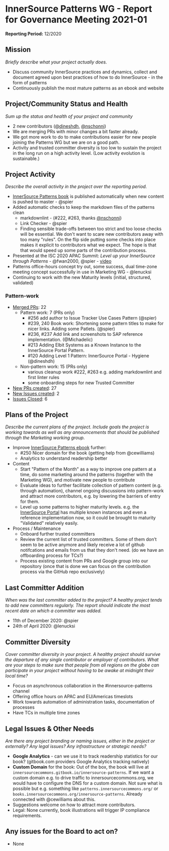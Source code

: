 # InnerSource Patterns WG - Report for Governance Meeting 2021-01

**Reporting Period:** 12/2020

## Mission

*Briefly describe what your project actually does.*

- Discuss community InnerSource practices and dynamics, collect and document agreed upon best practices of how to do InnerSource - in the form of patterns
- Continuously publish the most mature patterns as an ebook and website

## Project/Community Status and Health

*Sum up the status and health of your project and community*

- 2 new contributors ([@dineshdh](https://github.com/dineshdh), [@nschonni](https://github.com/nschonni))
- We are merging PRs with minor changes a bit faster already. 
- We got more work to do to make contributions easier for new people joining the Patterns WG but we are on a good path.
- Activity and trusted committer diversity is too low to sustain the project in the long run on a high activity level. (Low activity evolution is sustainable.)

## Project Activity

*Describe the overall activity in the project over the reporting period.*

- [InnerSource Patterns book](https://innersourcecommons.gitbook.io/innersource-patterns) is published automatically when new content is pushed to master - @spier
- Added automatic checks to keep the markdown files of the patterns clean
    - markdownlint - (#222, #263, thanks [@nschonni](https://github.com/nschonni))
    - Link Checker - @spier
    - Finding sensible trade-offs between too strict and too loose checks will be essential. We don't want to scare new contributors away with too many "rules". On the flip side putting some checks into place makes it explicit to contributors what we expect. The hope is that that would speed up some parts of the contribution process.
- Presented at the ISC 2020 APAC Summit: *Level up your InnerSource through Patterns* - @fwan2000, @spier - [video](https://www.youtube.com/watch?v=vSCR13LF6Ww)
- Patterns office-hours concept try out, some success, dual time-zone meeting concept successfully in use in Marketing WG - @lenucksi
- Continuing to work with the new Maturity levels (initial, structured, validated)

### Pattern-work

- [Merged PRs](https://github.com/InnerSourceCommons/InnerSourcePatterns/pulls?q=is%3Apr+closed%3A2020-12-01..2020-12-31+is%3Amerged+): 22
  - Pattern work: 7 (PRs only)
      - #256 add author to Issue Tracker Use Cases Pattern (@spier)
      - #239, 240 Book work: Shortening some pattern titles to make for nicer links. Adding some Patlets. (@spier)
      - #236, #237 Add link and screenshots to SAP reference implementation. (@Michadelic)
      - #213 Adding Elbit Systems as a Known Instance to the InnerSource Portal Pattern.
      - #120 Adding Level 1 Pattern: InnerSource Portal - Hygiene (@dineshdh)
  - Non-pattern work: 15 (PRs only)
      - various cleanup work #222, #263 e.g. adding markdownlint and first linter rules
      - some onboarding steps for new Trusted Committer
- [New PRs created](https://github.com/InnerSourceCommons/InnerSourcePatterns/pulls?q=is%3Apr+created%3A2020-11-01..2020-11-30): 27
- [New Issues created](https://github.com/InnerSourceCommons/InnerSourcePatterns/issues?q=is%3Aissue+is%3Aopen+created%3A2020-12-01..2020-12-31+): 2
- [Issues Closed](https://github.com/InnerSourceCommons/InnerSourcePatterns/issues?q=is%3Aissue+closed%3A2020-12-01..2020-12-31): 6

## Plans of the Project

*Describe the current plans of the project. Include goals the project is working towards as well as any announcements that should be published through the Marketing working group.*

- Improve [InnerSource Patterns ebook](https://innersourcecommons.gitbook.io/innersource-patterns) further:
    - #250 Nicer domain for the book (getting help from @cewilliams)
    - Analytics to understand readership better
- Content
    - Start "Pattern of the Month" as a way to improve one pattern at a time, do some marketing around the patterns (together with the Marketing WG), and motivate new people to contribute
    - Evaluate ideas to further facilitate collection of pattern content (e.g. through automation), channel ongoing discussions into pattern-work and attract more contributors, e.g. by lowering the barriers of entry for them.
    - Level up some patterns to higher maturity levels. e.g. the [InnerSource Portal](https://github.com/InnerSourceCommons/InnerSourcePatterns/blob/master/patterns/2-structured/innersource-portal.md) has multiple known instances and even a reference implementation now, so it could be brought to maturity "Validated" relatively easily.
- Process / Maintenance
    - Onboard further trusted committers
    - Review the current list of trusted committers. Some of them don’t seem to be active anymore and likely receive a lot of github notifcations and emails from us that they don't need. (do we have an offboarding process for TCs?)
    - Process existing content from PRs and Google group into our repository (once that is done we can focus on the contribution process via the GitHub repo exclusively)

## Last Committer Addition

*When was the last committer added to the project? A healthy project tends to add new committers regularly. The report should indicate the most recent date on which a committer was added.*

- 11th of December 2020: @spier
- 24th of April 2020: @lenucksi

## Committer Diversity

*Cover committer diversity in your project. A healthy project should survive the departure of any single contributor or employer of contributors. What are your steps to make sure that people from all regions on the globe can participate in your project without having to be awake at midnight their local time?*

- Focus on asynchronous collaboration in the #innersource-patterns channel
- Offering office hours on APAC and EU/Americas timeslots
- Work towards automation of administration tasks, documentation of processes
- Have TCs in multiple time zones

## Legal Issues & Other Needs

*Are there any project branding or naming issues, either in the project or externally? Any legal issues? Any infrastructure or strategic needs?*

- **Google Analytics** - can we use it to track readership statistics for our book? (gitbook.com providers Google Analytics tracking natively)
- **Custom Domain** for the book: Out of the box, the book will live at `innersourcecommons.gitbook.io/innersource-patterns`. If we want a custom domain e.g. to drive traffic to innersourcecommons.org, we would have to configure the DNS for a custom domain. Not sure what is possible but e.g. something like `patterns.innersourcecommons.org/` or `books.innersourcecommons.org/innersource-patterns`. Already connected with @cewilliams about this.
- Suggestions welcome on how to attract more contributors.
- Legal: None currently, book illustrations will trigger IP compliance requirements.

## Any issues for the Board to act on?

- None
